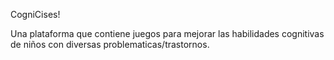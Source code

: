 CogniCises!

Una plataforma que contiene juegos para mejorar las habilidades cognitivas de niños con diversas problematicas/trastornos.
